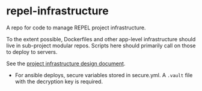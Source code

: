 # repel-infrastructure

A repo for code to manage REPEL project infrastructure.

To the extent possible, Dockerfiles and other app-level infrastructure should live in sub-project modular repos.  Scripts here should primarily call on those to deploy to servers.

See the [project infrastructure design document](https://docs.google.com/document/d/1MD81IEwqdTyH5zr4KjySGakCTA0dh4WMvFoj2V0t1iQ/edit?usp=sharing).

-  For ansible deploys, secure variables stored in secure.yml.  A `.vault` file with the decryption key is required.
